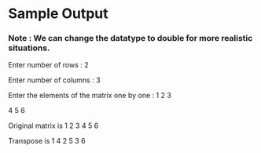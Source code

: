 # Sample Output

### Note :  We can change the datatype to double for more realistic situations.

Enter number of rows : 2

Enter number of columns : 3

Enter the elements of the matrix one by one :
1
2
3

4
5
6


Original matrix is 
1 2 3 
4 5 6 

Transpose is 
1 4 
2 5 
3 6